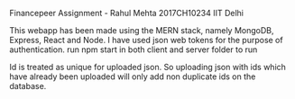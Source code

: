 Financepeer Assignment - Rahul Mehta 2017CH10234 IIT Delhi

This webapp has been made using the MERN stack, namely MongoDB, Express, React and Node. I have used json web tokens for the purpose of authentication. 
run npm start
in both client and server folder to run

Id is treated as unique for uploaded json. So uploading json with ids which have already been uploaded will only add non duplicate ids on the database.
